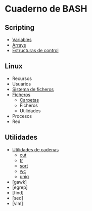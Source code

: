 # Cuaderno de BASH

## Scripting

- [Variables](variables.md)
- [Arrays](arrays.md)
- [Estructuras de control](control.md)

## Linux
- Recursos
- Usuarios
- [Sistema de ficheros](ficheros/filesystems.md)
- [Ficheros](ficheros/)
    - [Carpetas](ficheros/carpetas.md)
    - Ficheros
    - Utilidades
- Procesos
- Red

## Utilidades
- [Utilidades de cadenas](util_strings.md)
    - [cut](util_strings.md#cut)
    - [tr](util_strings.md#tr)
    - [sort](util_strings.md#sort)
    - [wc](util_strings.md#wc)
    - [uniq](util_strings.md#uniq)
- [gawk]
- [egrep]
- [find]
- [sed]
- [vim]
